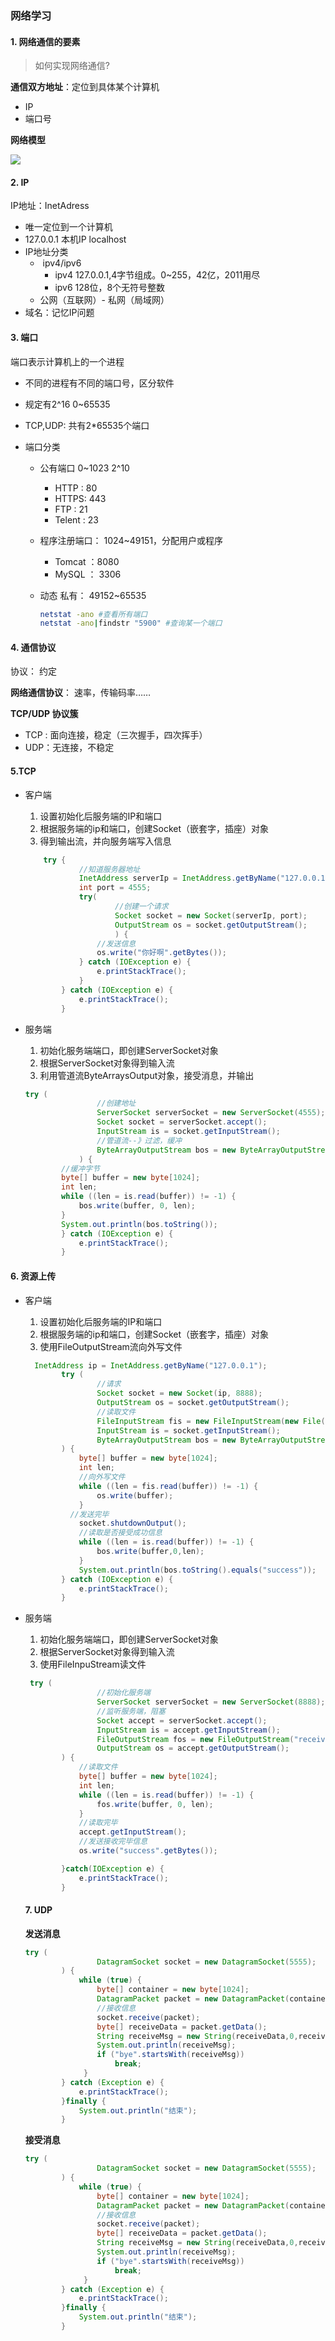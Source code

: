 ### 网络学习

#### 1. 网络通信的要素

> 如何实现网络通信?

**通信双方地址**：定位到具体某个计算机

- IP
- 端口号

**网络模型**

![](C:\Users\Administrator\Desktop\note\网络学习\1.PNG)

#### 2. IP

IP地址：InetAdress

- 唯一定位到一个计算机 
- 127.0.0.1 本机IP localhost
- IP地址分类
  - ​	ipv4/ipv6
    - ipv4 127.0.0.1,4字节组成。0~255，42亿，2011用尽
    - ipv6  128位，8个无符号整数
  - 公网（互联网）- 私网（局域网）
- 域名：记忆IP问题

#### 3. 端口

端口表示计算机上的一个进程

- 不同的进程有不同的端口号，区分软件

- 规定有2^16 0~65535

- TCP,UDP: 共有2*65535个端口

- 端口分类

  - 公有端口 0~1023 2^10

    - HTTP : 80
    - HTTPS: 443
    - FTP : 21
    - Telent : 23

  - 程序注册端口： 1024~49151，分配用户或程序

    - Tomcat ：8080
    - MySQL ： 3306

  - 动态 私有： 49152~65535

    ```bash
    netstat -ano #查看所有端口
    netstat -ano|findstr "5900" #查询某一个端口
    ```

#### 4. 通信协议

协议： 约定

**网络通信协议**： 速率，传输码率……

**TCP/UDP 协议簇**

- TCP : 面向连接，稳定（三次握手，四次挥手）
- UDP：无连接，不稳定

#### 5.TCP

- 客户端

  1. 设置初始化后服务端的IP和端口
  2. 根据服务端的ip和端口，创建Socket（嵌套字，插座）对象
  3. 得到输出流，并向服务端写入信息

  ```Java
      try {
              //知道服务器地址
              InetAddress serverIp = InetAddress.getByName("127.0.0.1");
              int port = 4555;
              try(
                      //创建一个请求
                      Socket socket = new Socket(serverIp, port);
                      OutputStream os = socket.getOutputStream();
                      ) {
                  //发送信息
                  os.write("你好啊".getBytes());
              } catch (IOException e) {
                  e.printStackTrace();
              }
          } catch (IOException e) {
              e.printStackTrace();
          }
  ```

  

- 服务端

  1. 初始化服务端端口，即创建ServerSocket对象
  2. 根据ServerSocket对象得到输入流
  3. 利用管道流ByteArraysOutput对象，接受消息，并输出

  ```Java
  try (
                  //创建地址
                  ServerSocket serverSocket = new ServerSocket(4555);
                  Socket socket = serverSocket.accept();
                  InputStream is = socket.getInputStream();
                  //管道流--》过滤，缓冲
                  ByteArrayOutputStream bos = new ByteArrayOutputStream();
              ) {
          //缓冲字节
          byte[] buffer = new byte[1024];
          int len;
          while ((len = is.read(buffer)) != -1) {
              bos.write(buffer, 0, len);
          }
          System.out.println(bos.toString());
          } catch (IOException e) {
              e.printStackTrace();
          }
  ```

#### 6. 资源上传

- 客户端

  1. 设置初始化后服务端的IP和端口
  2. 根据服务端的ip和端口，创建Socket（嵌套字，插座）对象
  3. 使用FileOutputStream流向外写文件

  ```Java
    InetAddress ip = InetAddress.getByName("127.0.0.1");
          try (
                  //请求
                  Socket socket = new Socket(ip, 8888);
                  OutputStream os = socket.getOutputStream();
                  //读取文件
                  FileInputStream fis = new FileInputStream(new File("Surface Family 2019.jpg"));
                  InputStream is = socket.getInputStream();
                  ByteArrayOutputStream bos = new ByteArrayOutputStream();
          ) {
              byte[] buffer = new byte[1024];
              int len;
              //向外写文件
              while ((len = fis.read(buffer)) != -1) {
                  os.write(buffer);
              }
      		//发送完毕
              socket.shutdownOutput();
              //读取是否接受成功信息
              while ((len = is.read(buffer)) != -1) {
                  bos.write(buffer,0,len);
              }
              System.out.println(bos.toString().equals("success"));
          } catch (IOException e) {
              e.printStackTrace();
          }
  ```

  

- 服务端

  1. 初始化服务端端口，即创建ServerSocket对象
  2. 根据ServerSocket对象得到输入流
  3. 使用FileInpuStream读文件

  ```Java
   try (
                  //初始化服务端
                  ServerSocket serverSocket = new ServerSocket(8888);
                  //监听服务端，阻塞
                  Socket accept = serverSocket.accept();
                  InputStream is = accept.getInputStream();
                  FileOutputStream fos = new FileOutputStream("receive.jpg");
                  OutputStream os = accept.getOutputStream();
          ) {
              //读取文件
              byte[] buffer = new byte[1024];
              int len;
              while ((len = is.read(buffer)) != -1) {
                  fos.write(buffer, 0, len);
              }
              //读取完毕
              accept.getInputStream();
              //发送接收完毕信息
              os.write("success".getBytes());
  
          }catch(IOException e) {
              e.printStackTrace();
          }
  ```

  #### 7. UDP
  
  **发送消息**	
  
  ```java
  try (
                  DatagramSocket socket = new DatagramSocket(5555);
          ) {
              while (true) {
                  byte[] container = new byte[1024];
                  DatagramPacket packet = new DatagramPacket(container,0,container.length);
                  //接收信息
                  socket.receive(packet);
                  byte[] receiveData = packet.getData();
                  String receiveMsg = new String(receiveData,0,receiveData.length);
                  System.out.println(receiveMsg);
                  if ("bye".startsWith(receiveMsg))
                      break;
               }
          } catch (Exception e) {
              e.printStackTrace();
          }finally {
              System.out.println("结束");
          }
  ```
  
  **接受消息**
  
  ```java
  try (
                  DatagramSocket socket = new DatagramSocket(5555);
          ) {
              while (true) {
                  byte[] container = new byte[1024];
                  DatagramPacket packet = new DatagramPacket(container,0,container.length);
                  //接收信息
                  socket.receive(packet);
                  byte[] receiveData = packet.getData();
                  String receiveMsg = new String(receiveData,0,receiveData.length);
                  System.out.println(receiveMsg);
                  if ("bye".startsWith(receiveMsg))
                      break;
               }
          } catch (Exception e) {
              e.printStackTrace();
          }finally {
              System.out.println("结束");
          }
  ```
  
  

